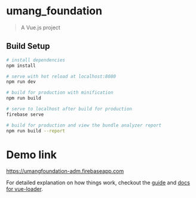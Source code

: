 # umang_foundation

> A Vue.js project

## Build Setup

``` bash
# install dependencies
npm install

# serve with hot reload at localhost:8080
npm run dev

# build for production with minification
npm run build

# serve to localhost after build for production
firebase serve

# build for production and view the bundle analyzer report
npm run build --report
```
# Demo link 
https://umangfoundation-adm.firebaseapp.com






For detailed explanation on how things work, checkout the [guide](http://vuejs-templates.github.io/webpack/) and [docs for vue-loader](http://vuejs.github.io/vue-loader).
